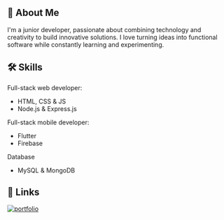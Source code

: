 
## 🚀 About Me
I'm a junior developer, passionate about combining technology and creativity to build innovative solutions. I love turning ideas into functional software while constantly learning and experimenting.

## 🛠 Skills
Full-stack web developer: 
- HTML, CSS & JS
- Node.js & Express.js

Full-stack mobile developer: 
- Flutter
- Firebase

Database 
- MySQL & MongoDB

## 🔗 Links
[![portfolio](https://img.shields.io/badge/my_portfolio-000?style=for-the-badge&logo=ko-fi&logoColor=white)](https://nahuelgonzalez.netlify.app/)
